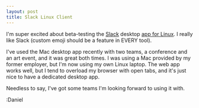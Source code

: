 ```yaml
---
layout: post
title: Slack Linux Client
---
```

I'm super excited about beta-testing the [Slack](https://slack.com/) desktop [app for Linux](https://slack.com/apps). I really like Slack (custom emoji should be a feature in EVERY tool). 

I've used the Mac desktop app recently with two teams, a conference and an art event, and it was great both times. I was using a Mac provided by my former employer, but I'm now using my own Linux laptop. The web app works well, but I tend to overload my browser with open tabs, and it's just nice to have a dedicated desktop app. 

Needless to say, I've got some teams I'm looking forward to using it with.

:Daniel
